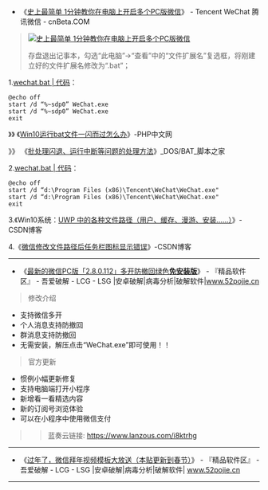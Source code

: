- 《[史上最简单 1分钟教你在电脑上开启多个PC版微信](https://www.cnbeta.com/articles/soft/897111.htm)》 - Tencent WeChat 腾讯微信 - cnBeta.COM  
> <p><a href="https://static.cnbetacdn.com/article/2019/1009/ba9bb9703e4eab3.jpg"><img src="https://camo.githubusercontent.com/e97934cac225e1410dd4ff792ec8c4ddb7ac8d1e/68747470733a2f2f7374617469632e636e6265746163646e2e636f6d2f61727469636c652f323031392f313030392f6261396262393730336534656162332e6a7067" title="史上最简单 1分钟教你在电脑上开启多个PC版微信" /></a></p>
> 存盘退出记事本，勾选“此电脑”→“查看”中的“文件扩展名”复选框，将刚建立好的文件扩展名修改为“.bat”；

1.[wechat.bat | 代码](https://www.euweb.cn/archives/4999)：
```
@echo off
start /d “%~sdp0” WeChat.exe
start /d “%~sdp0” WeChat.exe
exit
```

》》 《[Win10运行bat文件一闪而过怎么办](https://www.php.cn/windows-443546.html)》-PHP中文网

》》 《[批处理闪退、运行中断等问题的处理方法](https://www.jb51.net/article/175814.htm)》_DOS/BAT_脚本之家


2.[wechat.bat | 代码](https://www.jianshu.com/p/a103897c9924)：
```
@echo off
start /d “d:\Program Files (x86)\Tencent\WeChat\WeChat.exe"
start /d “d:\Program Files (x86)\Tencent\WeChat\WeChat.exe"
exit
```
3.《Win10系统：[UWP 中的各种文件路径（用户、缓存、漫游、安装……）](https://blog.csdn.net/weixin_34307464/article/details/86134613)》-CSDN博客

4.《[微信修改文件路径后任务栏图标显示错误](https://blog.csdn.net/sinat_32668567/article/details/70255963)》-CSDN博客

--------------------------------------------------------------------------------------------

- 《[最新的微信PC版「2.8.0.112」多开防撤回绿色**免安装版**](https://www.52pojie.cn/thread-1088591-1-1.html)》 - 『精品软件区』 - 吾爱破解 - LCG - LSG |安卓破解|病毒分析|破解软件|www.52pojie.cn 

> 修改介绍
* 支持微信多开
* 个人消息支持防撤回
* 群消息支持防撤回
* 无需安装，解压点击“WeChat.exe”即可使用！！

> 官方更新
* 惯例小幅更新修复
* 支持电脑端打开小程序
* 新增看一看精选内容
* 新的订阅号浏览体验
* 可以在小程序中使用微信支付


>>  蓝奏云链接:  https://www.lanzous.com/i8ktrhg

--------------------------------------------------------------------------------------------

- 《[过年了，微信拜年视频模板大放送（本贴更新到春节）](https://www.52pojie.cn/thread-1088394-1-1.html)》 - 『精品软件区』 - 吾爱破解 - LCG - LSG |安卓破解|病毒分析|破解软件| www.52pojie.cn  

--------------------------------------------------------------------------------------------
